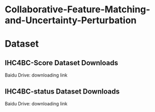 # Collaborative-Feature-Matching-and-Uncertainty-Perturbation
# Dataset
## IHC4BC-Score Dataset Downloads
Baidu Drive: downloading link
## IHC4BC-status Dataset Downloads
Baidu Drive: downloading link
